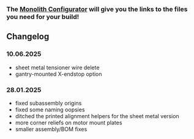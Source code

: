 ### The [Monolith Configurator](https://docs.google.com/spreadsheets/d/14mWAb1CxOuovr1oKOu4pIA4AFW-SMeCLfFVxeun0VMA/edit?usp=sharing) will give you the links to the files you need for your build!

## Changelog

### 10.06.2025

- sheet metal tensioner wire delete
- gantry-mounted X-endstop option

### 28.01.2025

- fixed subassembly origins
- fixed some naming oopsies
- ditched the printed alignment helpers for the sheet metal version
- more corner reliefs on motor mount plates
- smaller assembly/BOM fixes
